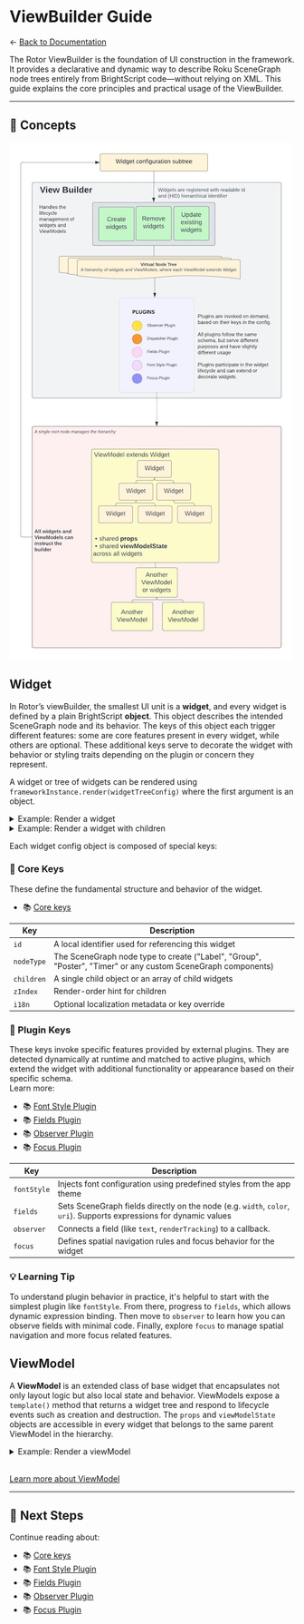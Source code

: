 # ViewBuilder Guide

← [Back to Documentation](../README.md#-learn-more)

The Rotor ViewBuilder is the foundation of UI construction in the framework. It provides a declarative and dynamic way to describe Roku SceneGraph node trees entirely from BrightScript code—without relying on XML. This guide explains the core principles and practical usage of the ViewBuilder.

---

## 🧱  Concepts

![Rotor Framework ViewBuilder](images/Rotor_Framework_ViewBuilder.jpeg)

## Widget

In Rotor’s viewBuilder, the smallest UI unit is a **widget**, and every widget is defined by a plain BrightScript **object**. This object describes the intended SceneGraph node and its behavior. The keys of this object each trigger different features: some are core features present in every widget, while others are optional. These additional keys serve to decorate the widget with behavior or styling traits depending on the plugin or concern they represent.

A widget or tree of widgets can be rendered using `frameworkInstance.render(widgetTreeConfig)` where the first argument is an object.

<details>
<summary>Example: Render a widget</summary>

```vb
frameworkInstance.render({
    nodeType: "Rectangle",
    fields: {
        width: 250,
        height: 50,
        translation: [90, 60],
        color: "0x3E6641FF"
    }
})
```

</details>

<details>
<summary>Example: Render a widget with children</summary>

```vb
frameworkInstance.render({
    nodeType: "Rectangle",
    fields: {
        width: 250,
        height: 50,
        translation: [90, 60],
        color: "0x3E6641FF"
    },
    children: {
        nodeType: "Label",
        fields: {
            text: "Hello World!",
            horizAlign: "center",
            vertAlign: "center",
            width: 250,
            height: 50
        }
    }
})
```

</details>

Each widget config object is composed of special keys:

### 📐 Core Keys

These define the fundamental structure and behavior of the widget.  
- 📚 [Core keys](./view-builder-core-howto.md)

| Key        | Description                                                                 |
|------------|-----------------------------------------------------------------------------|
| `id`       | A local identifier used for referencing this widget                         |
| `nodeType` | The SceneGraph node type to create ("Label", "Group", "Poster", "Timer" or any custom SceneGraph components) |
| `children` | A single child object or an array of child widgets                          |
| `zIndex`   | Render-order hint for children                                               |
| `i18n`     | Optional localization metadata or key override                              |



### 🔌 Plugin Keys

These keys invoke specific features provided by external plugins. They are detected dynamically at runtime and matched to active plugins, which extend the widget with additional functionality or appearance based on their specific schema.  
Learn more:  
- 📚 [Font Style Plugin](./view-builder-fontstyle-howto.md)
- 📚 [Fields Plugin](./view-builder-fields-howto.md)
- 📚 [Observer Plugin](./view-builder-observer-howto.md)
- 📚 [Focus Plugin](./view-builder-focus-howto.md)


| Key         | Description                                                                 |
|-------------|-----------------------------------------------------------------------------|
| `fontStyle` | Injects font configuration using predefined styles from the app theme       |
| `fields`    | Sets SceneGraph fields directly on the node (e.g. `width`, `color`, `uri`). Supports expressions for dynamic values |
| `observer`  | Connects a field (like `text`, `renderTracking`) to a callback. |
| `focus`     | Defines spatial navigation rules and focus behavior for the widget          |



### 💡 Learning Tip
To understand plugin behavior in practice, it's helpful to start with the simplest plugin like `fontStyle`. From there, progress to `fields`, which allows dynamic expression binding. Then move to `observer` to learn how you can observe fields with minimal code. Finally, explore `focus` to manage spatial navigation and more focus related features.

## ViewModel

A **ViewModel** is an extended class of base widget that encapsulates not only layout logic but also local state and behavior. ViewModels expose a `template()` method that returns a widget tree and respond to lifecycle events such as creation and destruction. The `props` and `viewModelState` objects are accessible in every widget that belongs to the same parent ViewModel in the hierarchy.

<details>
<summary>Example: Render a viewModel</summary>

```vb
class ExampleViewModel extends Rotor.ViewModel

    props = {
        title: "Hello, Rotor!"
    }

    viewModelState = {
        isVisible: true
    }

    override function template() as object
        return {
            nodeType: "Rectangle",
            fields: {
                visible: m.viewModelState.isVisible
                width: 250,
                height: 50,
                translation: [90, 60],
                color: "0x3E6641FF"
            },
            children: {
                nodeType: "Label",
                fields: {
                    text: m.props.title,
                    horizAlign: "center",
                    vertAlign: "center",
                    width: 250,
                    height: 50
                }
            }
        }
    end function

end class

frameworkInstance.render({
    viewModel: ExampleViewModel
})
```

</details>
<br>

[Learn more about ViewModel](./view-builder-core-howto.md)




---

## 🔗 Next Steps

Continue reading about:

- 📚 [Core keys](./view-builder-core-howto.md)
- 📚 [Font Style Plugin](./view-builder-fontstyle-howto.md)
- 📚 [Fields Plugin](./view-builder-fields-howto.md)
- 📚 [Observer Plugin](./view-builder-observer-howto.md)
- 📚 [Focus Plugin](./view-builder-focus-howto.md)

